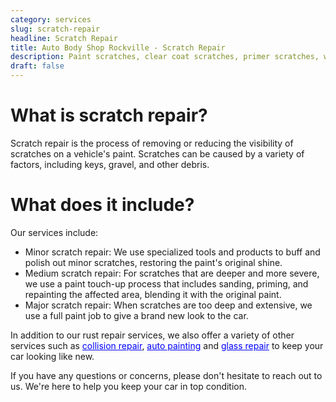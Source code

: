 ```yaml
---
category: services
slug: scratch-repair
headline: Scratch Repair
title: Auto Body Shop Rockville - Scratch Repair
description: Paint scratches, clear coat scratches, primer scratches, we specialize in scratch repair.
draft: false
---
```


# What is scratch repair?

Scratch repair is the process of removing or reducing the visibility of scratches on a vehicle's paint. Scratches can be caused by a variety of factors, including keys, gravel, and other debris.

# What does it include?

Our services include:

- Minor scratch repair: We use specialized tools and products to buff and polish out minor scratches, restoring the paint's original shine.
- Medium scratch repair: For scratches that are deeper and more severe, we use a paint touch-up process that includes sanding, priming, and repainting the affected area, blending it with the original paint.
- Major scratch repair: When scratches are too deep and extensive, we use a full paint job to give a brand new look to the car.

In addition to our rust repair services, we also offer a variety of other services such as [collision repair](./collision-repair), [auto painting](./paint-repair) and [glass repair](./glass-repair-and-replacement) to keep your car looking like new.

If you have any questions or concerns, please don't hesitate to reach out to us. We're here to help you keep your car in top condition.

<style>
  a {
    color: blue;
  }
</style>

